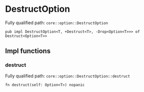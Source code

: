 # DestructOption

Fully qualified path: `core::option::DestructOption`

<pre><code class="language-rust">pub impl DestructOption&lt;T, +Destruct&lt;T&gt;, -Drop&lt;Option&lt;T&gt;&gt;&gt; of Destruct&lt;Option&lt;T&gt;&gt;</code></pre>

## Impl functions

### destruct

Fully qualified path: `core::option::DestructOption::destruct`

<pre><code class="language-rust">fn destruct(self: Option&lt;T&gt;) nopanic</code></pre>


